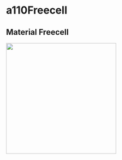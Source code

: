 # a110Freecell

## Material Freecell

<img src="https://user-images.githubusercontent.com/41239783/97733796-ae8c6400-1aae-11eb-9e54-521d00f3ad7a.png" width="300" />
